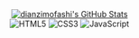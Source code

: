 
<div align="center">
  <a href="https://github.com/dianzimofashi">
    <img src="https://github-readme-stats.zohan.tech/api?username=dianzimofashi&show_icons=true&hide=contribs,prs&include_all_commits=true&bg_color=30,fcb590,e46454&title_color=fff&text_color=fff&icon_color=fff" alt="dianzimofashi's GitHub Stats" />
  </a>
</div>
<div align="center">
  <img src="https://img.shields.io/badge/HTML5-E34F26.svg?logo=html5&logoColor=white" alt="HTML5">
  <img src="https://img.shields.io/badge/CSS3-1572B6.svg?logo=css3&logoColor=white" alt="CSS3">
  <img src="https://img.shields.io/badge/JavaScript-323330.svg?logo=javascript&logoColor=F7DF1E" alt="JavaScript">
</div>
